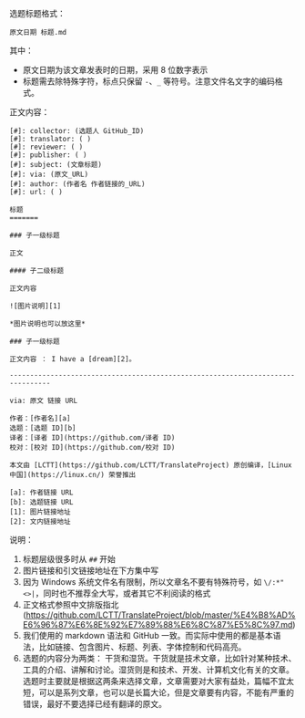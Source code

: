 选题标题格式：

```
原文日期 标题.md
```

其中：

- 原文日期为该文章发表时的日期，采用 8 位数字表示
- 标题需去除特殊字符，标点只保留 `-`、`_` 等符号。注意文件名文字的编码格式。

正文内容：

```
[#]: collector: (选题人 GitHub_ID)
[#]: translator: ( )
[#]: reviewer: ( )
[#]: publisher: ( )
[#]: subject: (文章标题)
[#]: via: (原文_URL)
[#]: author: (作者名 作者链接的_URL)
[#]: url: ( )

标题
=======

### 子一级标题

正文

#### 子二级标题

正文内容

![图片说明][1]

*图片说明也可以放这里*

### 子一级标题

正文内容 ： I have a [dream][2]。

--------------------------------------------------------------------------------

via: 原文 链接 URL

作者：[作者名][a]
选题：[选题 ID][b]
译者：[译者 ID](https://github.com/译者 ID)
校对：[校对 ID](https://github.com/校对 ID)

本文由 [LCTT](https://github.com/LCTT/TranslateProject) 原创编译，[Linux中国](https://linux.cn/) 荣誉推出

[a]: 作者链接 URL
[b]: 选题链接 URL
[1]: 图片链接地址
[2]: 文内链接地址
```

说明：

1. 标题层级很多时从 `##` 开始
2. 图片链接和引文链接地址在下方集中写
3. 因为 Windows 系统文件名有限制，所以文章名不要有特殊符号，如 `\/:*"<>|`，同时也不推荐全大写，或者其它不利阅读的格式
4. 正文格式参照中文排版指北(https://github.com/LCTT/TranslateProject/blob/master/%E4%B8%AD%E6%96%87%E6%8E%92%E7%89%88%E6%8C%87%E5%8C%97.md)
5. 我们使用的 markdown 语法和 GitHub 一致。而实际中使用的都是基本语法，比如链接、包含图片、标题、列表、字体控制和代码高亮。
6. 选题的内容分为两类： 干货和湿货。干货就是技术文章，比如针对某种技术、工具的介绍、讲解和讨论。湿货则是和技术、开发、计算机文化有关的文章。选题时主要就是根据这两条来选择文章，文章需要对大家有益处，篇幅不宜太短，可以是系列文章，也可以是长篇大论，但是文章要有内容，不能有严重的错误，最好不要选择已经有翻译的原文。
